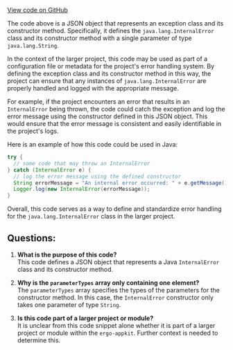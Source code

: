 [View code on GitHub](https://github.com/ergoplatform/ergo-appkit/src/main/resources/META-INF/native-image/jni-config.json)

The code above is a JSON object that represents an exception class and its constructor method. Specifically, it defines the `java.lang.InternalError` class and its constructor method with a single parameter of type `java.lang.String`. 

In the context of the larger project, this code may be used as part of a configuration file or metadata for the project's error handling system. By defining the exception class and its constructor method in this way, the project can ensure that any instances of `java.lang.InternalError` are properly handled and logged with the appropriate message.

For example, if the project encounters an error that results in an `InternalError` being thrown, the code could catch the exception and log the error message using the constructor defined in this JSON object. This would ensure that the error message is consistent and easily identifiable in the project's logs.

Here is an example of how this code could be used in Java:

```java
try {
  // some code that may throw an InternalError
} catch (InternalError e) {
  // log the error message using the defined constructor
  String errorMessage = "An internal error occurred: " + e.getMessage();
  Logger.log(new InternalError(errorMessage));
}
```

Overall, this code serves as a way to define and standardize error handling for the `java.lang.InternalError` class in the larger project.
## Questions: 
 1. **What is the purpose of this code?**\
This code defines a JSON object that represents a Java `InternalError` class and its constructor method.

2. **Why is the `parameterTypes` array only containing one element?**\
The `parameterTypes` array specifies the types of the parameters for the constructor method. In this case, the `InternalError` constructor only takes one parameter of type `String`.

3. **Is this code part of a larger project or module?**\
It is unclear from this code snippet alone whether it is part of a larger project or module within the `ergo-appkit`. Further context is needed to determine this.